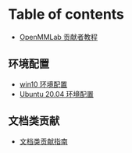 # Table of contents

* [OpenMMLab 贡献者教程](README.md)

## 环境配置 <a href="#00env" id="00env"></a>

* [win10 环境配置](00env/win10.md)
* [Ubuntu 20.04 环境配置](00env/ubuntu20.md)

## 文档类贡献 <a href="#01doc" id="01doc"></a>

* [文档类贡献指南](01doc/doc.md)
